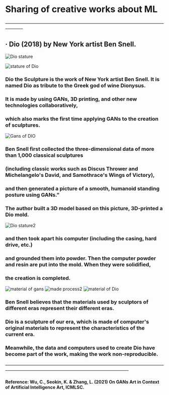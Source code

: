# Sharing of creative works about ML
————————————————————————————————————————

## · Dio (2018) by New York artist Ben Snell.
![Dio stature](https://user-images.githubusercontent.com/92034503/165130606-5862bff3-419f-46a1-bba2-9dcdf7a18240.jpeg)

![stature of Dio](https://user-images.githubusercontent.com/92034503/165130689-c7ca6c95-ed89-43f2-a8a7-104bb4462ed4.jpeg)
### Dio the Sculpture is the work of New York artist Ben Snell. It is named Dio as tribute to the Greek god of wine Dionysus. 
### It is made by using GANs, 3D printing, and other new technologies collaboratively, 
### which also marks the first time applying GANs to the creation of sculptures. 
![Gans of DIO](https://user-images.githubusercontent.com/92034503/165131113-aa19554b-a855-4772-93dc-488070c30381.jpeg)
### Ben Snell first collected the three-dimensional data of more than 1,000 classical sculptures 
### (including classic works such as Discus Thrower and Michelangelo's David, and Samothrace's Wings of Victory), 
### and then generated a picture of a smooth, humanoid standing posture using GANs.” 
### The author built a 3D model based on this picture, 3D-printed a Dio mold.
![Dio stature2](https://user-images.githubusercontent.com/92034503/165131446-c8127d30-d8fa-4c5d-b4cb-12281334c64e.jpeg)
### and then took apart his computer (including the casing, hard drive, etc.) 
### and grounded them into powder. Then the computer powder and resin are put into the mold. When they were solidified, 
### the creation is completed. 
![material of gans](https://user-images.githubusercontent.com/92034503/165131564-057b9a22-5f94-4126-99a5-b76c41e79e62.jpeg)
![made process2](https://user-images.githubusercontent.com/92034503/165131576-28520966-914d-411f-8598-0e6d6cd3a8e4.jpeg)
![material of Dio](https://user-images.githubusercontent.com/92034503/165131587-05a66d22-c1ad-4578-850d-a865062480a0.jpeg)

### Ben Snell believes that the materials used by sculptors of different eras represent their different eras. 
### Dio is a sculpture of our era, which is made of computer's original materials to represent the characteristics of the current era.
### Meanwhile, the data and computers used to create Dio have become part of the work, making the work non-reproducible.

————————————————————————————————————————————————————————————————

#### Reference: Wu, C., Seokin, K. & Zhang, L. (2021) On GANs Art in Context of Artificial Intelligence Art, ICMLSC.


